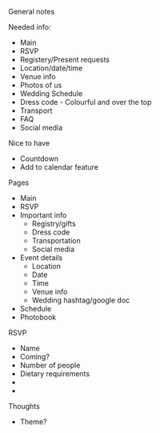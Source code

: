 General notes

Needed info:

- Main
- RSVP
- Registery/Present requests
- Location/date/time
- Venue info
- Photos of us
- Wedding Schedule
- Dress code - Colourful and over the top
- Transport
- FAQ
- Social media

Nice to have

- Countdown
- Add to calendar feature

Pages

- Main
- RSVP
- Important info
  - Registry/gifts
  - Dress code
  - Transportation
  - Social media
- Event details
  - Location
  - Date
  - Time
  - Venue info
  - Wedding hashtag/google doc
- Schedule
- Photobook

RSVP

- Name
- Coming?
- Number of people
- Dietary requirements
-
-

Thoughts

- Theme?
